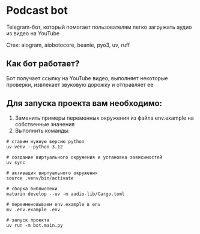 # Podcast bot
Telegram-бот, который помогает пользователям легко загружать аудио из видео на YouTube

Стек: aiogram, aiobotocore, beanie, pyo3, uv, ruff

## Как бот работает?                                                                                      
Бот получает ссылку на YouTube видео, выполняет некоторые проверки, извлекает звуковую дорожку и отправляет ее

## Для запуска проекта вам необходимо:
1) Заменить примеры переменных окружения из файла env.example на собственные значения
2) Выполнить команды:
```shell
# ставим нужную версию python
uv venv --python 3.12 

# создание виртуального окружения и установка зависимостей
uv sync

# активация виртуального окружения
source .venv/bin/activate

# сборка библиотеки 
maturin develop --uv -m audio-lib/Cargo.toml

# переименовываем env.example в env
mv .env.example .env

# запуск проекта
uv run -m bot.main.py
```